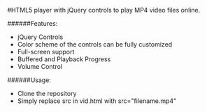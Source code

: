 #HTML5 player with jQuery controls to play MP4 video files online.

######Features:
* jQuery Controls
* Color scheme of the controls can be fully customized
* Full-screen support
* Buffered and Playback Progress
* Volume Control

######Usage:

- Clone the repository
- Simply replace src in vid.html with src="filename.mp4" 
